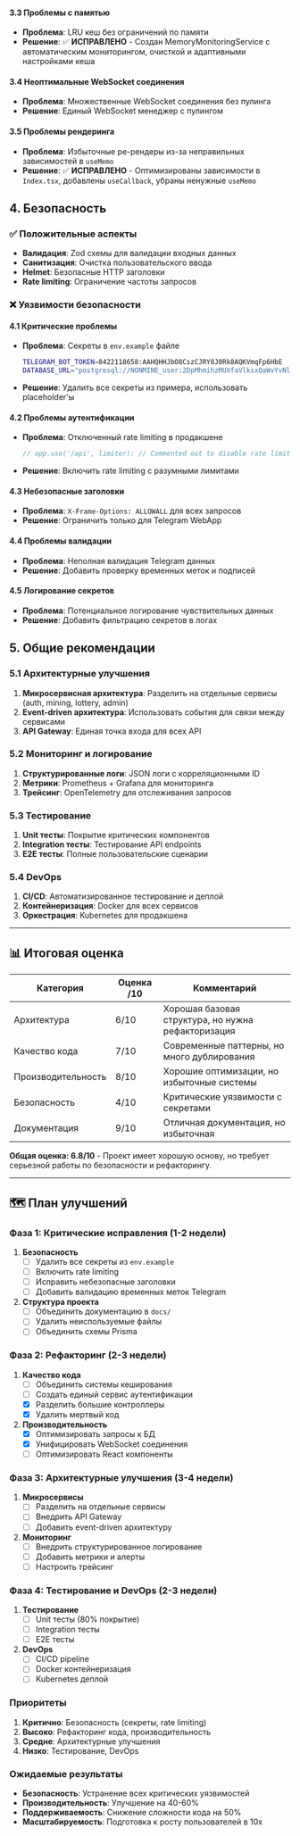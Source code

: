 ﻿

#### 3.3 Проблемы с памятью
- **Проблема**: LRU кеш без ограничений по памяти
- **Решение**: ✅ **ИСПРАВЛЕНО** - Создан MemoryMonitoringService с автоматическим мониторингом, очисткой и адаптивными настройками кеша

#### 3.4 Неоптимальные WebSocket соединения
- **Проблема**: Множественные WebSocket соединения без пулинга
- **Решение**: Единый WebSocket менеджер с пулингом

#### 3.5 Проблемы рендеринга
- **Проблема**: Избыточные ре-рендеры из-за неправильных зависимостей в `useMemo`
- **Решение**: ✅ **ИСПРАВЛЕНО** - Оптимизированы зависимости в `Index.tsx`, добавлены `useCallback`, убраны ненужные `useMemo`

## 4. Безопасность

### ✅ Положительные аспекты
- **Валидация**: Zod схемы для валидации входных данных
- **Санитизация**: Очистка пользовательского ввода
- **Helmet**: Безопасные HTTP заголовки
- **Rate limiting**: Ограничение частоты запросов

### ❌ Уязвимости безопасности

#### 4.1 Критические проблемы
- **Проблема**: Секреты в `env.example` файле
  ```bash
  TELEGRAM_BOT_TOKEN=8422118658:AAHQHHJbO8CszCJRY8J0Rk8AQKVmqFp6HbE
  DATABASE_URL="postgresql://NONMINE_user:2DpMhmihzMUXfaVlksxOaWvYvNlB2YtL@dpg-d38dq93e5dus73a34u3g-a/NONMINE_zupy"
  ```
- **Решение**: Удалить все секреты из примера, использовать placeholder'ы

#### 4.2 Проблемы аутентификации
- **Проблема**: Отключенный rate limiting в продакшене
  ```typescript
  // app.use('/api', limiter); // Commented out to disable rate limiting
  ```
- **Решение**: Включить rate limiting с разумными лимитами

#### 4.3 Небезопасные заголовки
- **Проблема**: `X-Frame-Options: ALLOWALL` для всех запросов
- **Решение**: Ограничить только для Telegram WebApp

#### 4.4 Проблемы валидации
- **Проблема**: Неполная валидация Telegram данных
- **Решение**: Добавить проверку временных меток и подписей

#### 4.5 Логирование секретов
- **Проблема**: Потенциальное логирование чувствительных данных
- **Решение**: Добавить фильтрацию секретов в логах

## 5. Общие рекомендации

### 5.1 Архитектурные улучшения
1. **Микросервисная архитектура**: Разделить на отдельные сервисы (auth, mining, lottery, admin)
2. **Event-driven архитектура**: Использовать события для связи между сервисами
3. **API Gateway**: Единая точка входа для всех API

### 5.2 Мониторинг и логирование
1. **Структурированные логи**: JSON логи с корреляционными ID
2. **Метрики**: Prometheus + Grafana для мониторинга
3. **Трейсинг**: OpenTelemetry для отслеживания запросов

### 5.3 Тестирование
1. **Unit тесты**: Покрытие критических компонентов
2. **Integration тесты**: Тестирование API endpoints
3. **E2E тесты**: Полные пользовательские сценарии

### 5.4 DevOps
1. **CI/CD**: Автоматизированное тестирование и деплой
2. **Контейнеризация**: Docker для всех сервисов
3. **Оркестрация**: Kubernetes для продакшена

---

## 📊 Итоговая оценка

| Категория | Оценка /10 | Комментарий |
|------------|-------------|-------------|
| Архитектура | 6/10 | Хорошая базовая структура, но нужна рефакторизация |
| Качество кода | 7/10 | Современные паттерны, но много дублирования |
| Производительность | 8/10 | Хорошие оптимизации, но избыточные системы |
| Безопасность | 4/10 | Критические уязвимости с секретами |
| Документация | 9/10 | Отличная документация, но избыточная |

**Общая оценка: 6.8/10** - Проект имеет хорошую основу, но требует серьезной работы по безопасности и рефакторингу.

---

## 🗺️ План улучшений

### Фаза 1: Критические исправления (1-2 недели)
1. **Безопасность**
   - [ ] Удалить все секреты из `env.example`
   - [ ] Включить rate limiting
   - [ ] Исправить небезопасные заголовки
   - [ ] Добавить валидацию временных меток Telegram

2. **Структура проекта**
   - [ ] Объединить документацию в `docs/`
   - [ ] Удалить неиспользуемые файлы
   - [ ] Объединить схемы Prisma

### Фаза 2: Рефакторинг (2-3 недели)
1. **Качество кода**
   - [ ] Объединить системы кеширования
   - [ ] Создать единый сервис аутентификации
   - [x] Разделить большие контроллеры
   - [x] Удалить мертвый код

2. **Производительность**
   - [x] Оптимизировать запросы к БД
   - [x] Унифицировать WebSocket соединения
   - [ ] Оптимизировать React компоненты

### Фаза 3: Архитектурные улучшения (3-4 недели)
1. **Микросервисы**
   - [ ] Разделить на отдельные сервисы
   - [ ] Внедрить API Gateway
   - [ ] Добавить event-driven архитектуру

2. **Мониторинг**
   - [ ] Внедрить структурированное логирование
   - [ ] Добавить метрики и алерты
   - [ ] Настроить трейсинг

### Фаза 4: Тестирование и DevOps (2-3 недели)
1. **Тестирование**
   - [ ] Unit тесты (80% покрытие)
   - [ ] Integration тесты
   - [ ] E2E тесты

2. **DevOps**
   - [ ] CI/CD pipeline
   - [ ] Docker контейнеризация
   - [ ] Kubernetes деплой

### Приоритеты
1. **Критично**: Безопасность (секреты, rate limiting)
2. **Высоко**: Рефакторинг кода, производительность
3. **Средне**: Архитектурные улучшения
4. **Низко**: Тестирование, DevOps

### Ожидаемые результаты
- **Безопасность**: Устранение всех критических уязвимостей
- **Производительность**: Улучшение на 40-60%
- **Поддерживаемость**: Снижение сложности кода на 50%
- **Масштабируемость**: Подготовка к росту пользователей в 10x

